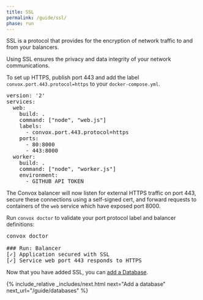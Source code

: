 ```yaml
---
title: SSL
permalink: /guide/ssl/
phase: run
---
```


SSL is a protocol that provides for the encryption of network traffic to and from your balancers.

Using SSL ensures the privacy and data integrity of your network communications.

To set up HTTPS, publish port 443 and add the label `convox.port.443.protocol=https` to your `docker-compose.yml`.

<pre class="file yaml" title="docker-compose.yml">
<span class="diff-u">version: '2'</span>
<span class="diff-u">services:</span>
<span class="diff-u">  web:</span>
<span class="diff-u">    build: .</span>
<span class="diff-u">    command: ["node", "web.js"]</span>
<span class="diff-a">    labels:</span>
<span class="diff-a">      - convox.port.443.protocol=https</span>
<span class="diff-u">    ports:</span>
<span class="diff-u">      - 80:8000</span>
<span class="diff-a">      - 443:8000</span>
<span class="diff-u">  worker:</span>
<span class="diff-u">    build: .</span>
<span class="diff-u">    command: ["node", "worker.js"]</span>
<span class="diff-u">    environment:</span>
<span class="diff-u">      - GITHUB_API_TOKEN</span>
</pre>

The Convox balancer will now listen for external HTTPS traffic on port 443, secure these connections using a self-signed cert, and forward requests to containers of the `web` service which have exposed port 8000.

Run `convox doctor` to validate your port protocol label and balancer definitions:

<pre class="terminal">
<span class="command">convox doctor</span>

### Run: Balancer
[<span class="pass">✓</span>] Application secured with SSL
[<span class="pass">✓</span>] Service <span class="service">web</span> port 443 responds to HTTPS
</pre>

Now that you have added SSL, you can [add a Database](/guide/databases/).

{% include_relative _includes/next.html
  next="Add a database"
  next_url="/guide/databases"
%}

